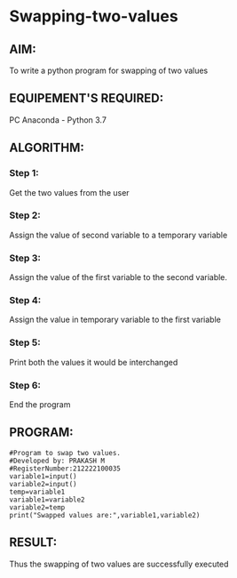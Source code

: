 # Swapping-two-values
## AIM:
To write a python program for swapping of two values
## EQUIPEMENT'S REQUIRED: 
PC
Anaconda - Python 3.7
## ALGORITHM: 
### Step 1:
Get the two values from the user
### Step 2: 
Assign the value of second variable to a temporary variable 
### Step 3: 
Assign the value of the first variable to the second variable.
### Step 4:  
Assign the value in temporary variable to the first variable
### Step 5: 
Print both the values it would be interchanged
### Step 6: 
End the program
## PROGRAM:
```  
#Program to swap two values.
#Developed by: PRAKASH M
#RegisterNumber:212222100035
variable1=input()
variable2=input()
temp=variable1
variable1=variable2
variable2=temp
print("Swapped values are:",variable1,variable2)
```
## RESULT:
Thus the swapping of two values are successfully executed



